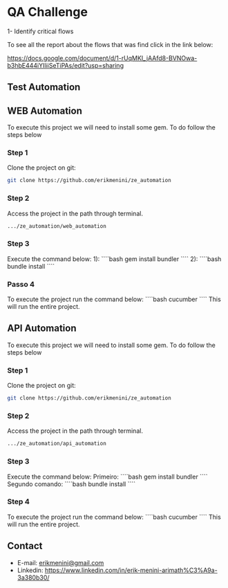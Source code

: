 <h1>QA Challenge</h1>

1- Identify critical flows

To see all the report about the flows that was find click in the link below:

<https://docs.google.com/document/d/1-rUqMKI_jAAfd8-BVNOwa-b3hbE444iYIliiSeTiPAs/edit?usp=sharing>

Test Automation
--------------------
<h2> WEB Automation</h2>

To execute this project we will need to install some gem. To do follow the steps below

<h3> Step 1</h3>

Clone the project on git:

````bash
git clone https://github.com/erikmenini/ze_automation
````

<h3> Step 2</h3>

Access the project in the path through terminal.
````bash
.../ze_automation/web_automation
````

<h3> Step 3</h3>
Execute the command below:
 1):
````bash
gem install bundler
````
2):
````bash
bundle install
````
<h3> Passo 4</h3>
To execute the project run the command below:
````bash
cucumber
````
This will run the entire project.

<h2>API Automation</h2>
To execute this project we will need to install some gem. To do follow the steps below

<h3> Step 1</h3>

Clone the project on git:

````bash
git clone https://github.com/erikmenini/ze_automation
````

<h3> Step 2</h3>

Access the project in the path through terminal.
````bash
.../ze_automation/api_automation
````

<h3> Step 3</h3>
Execute the command below:
 Primeiro:
````bash
gem install bundler
````
Segundo comando:
````bash
bundle install
````
<h3> Step 4</h3>
To execute the project run the command below:
````bash
cucumber
````
This will run the entire project.


Contact
-------
*	E-mail: erikmenini@gmail.com
*	Linkedin: <https://www.linkedin.com/in/erik-menini-arimath%C3%A9a-3a380b30/>
